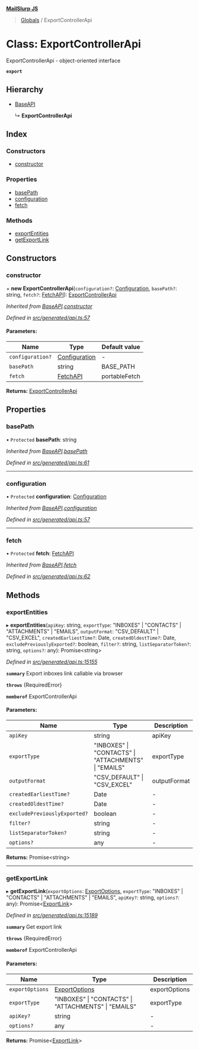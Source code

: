 **[MailSlurp JS](../README.md)**

> [Globals](../README.md) / ExportControllerApi

# Class: ExportControllerApi

ExportControllerApi - object-oriented interface

**`export`** 

## Hierarchy

* [BaseAPI](baseapi.md)

  ↳ **ExportControllerApi**

## Index

### Constructors

* [constructor](exportcontrollerapi.md#constructor)

### Properties

* [basePath](exportcontrollerapi.md#basepath)
* [configuration](exportcontrollerapi.md#configuration)
* [fetch](exportcontrollerapi.md#fetch)

### Methods

* [exportEntities](exportcontrollerapi.md#exportentities)
* [getExportLink](exportcontrollerapi.md#getexportlink)

## Constructors

### constructor

\+ **new ExportControllerApi**(`configuration?`: [Configuration](configuration.md), `basePath?`: string, `fetch?`: [FetchAPI](../interfaces/fetchapi.md)): [ExportControllerApi](exportcontrollerapi.md)

*Inherited from [BaseAPI](baseapi.md).[constructor](baseapi.md#constructor)*

*Defined in [src/generated/api.ts:57](https://github.com/mailslurp/mailslurp-client/blob/b27590b/src/generated/api.ts#L57)*

#### Parameters:

Name | Type | Default value |
------ | ------ | ------ |
`configuration?` | [Configuration](configuration.md) | - |
`basePath` | string | BASE\_PATH |
`fetch` | [FetchAPI](../interfaces/fetchapi.md) | portableFetch |

**Returns:** [ExportControllerApi](exportcontrollerapi.md)

## Properties

### basePath

• `Protected` **basePath**: string

*Inherited from [BaseAPI](baseapi.md).[basePath](baseapi.md#basepath)*

*Defined in [src/generated/api.ts:61](https://github.com/mailslurp/mailslurp-client/blob/b27590b/src/generated/api.ts#L61)*

___

### configuration

• `Protected` **configuration**: [Configuration](configuration.md)

*Inherited from [BaseAPI](baseapi.md).[configuration](baseapi.md#configuration)*

*Defined in [src/generated/api.ts:57](https://github.com/mailslurp/mailslurp-client/blob/b27590b/src/generated/api.ts#L57)*

___

### fetch

• `Protected` **fetch**: [FetchAPI](../interfaces/fetchapi.md)

*Inherited from [BaseAPI](baseapi.md).[fetch](baseapi.md#fetch)*

*Defined in [src/generated/api.ts:62](https://github.com/mailslurp/mailslurp-client/blob/b27590b/src/generated/api.ts#L62)*

## Methods

### exportEntities

▸ **exportEntities**(`apiKey`: string, `exportType`: \"INBOXES\" \| \"CONTACTS\" \| \"ATTACHMENTS\" \| \"EMAILS\", `outputFormat`: \"CSV\_DEFAULT\" \| \"CSV\_EXCEL\", `createdEarliestTime?`: Date, `createdOldestTime?`: Date, `excludePreviouslyExported?`: boolean, `filter?`: string, `listSeparatorToken?`: string, `options?`: any): Promise\<string>

*Defined in [src/generated/api.ts:15155](https://github.com/mailslurp/mailslurp-client/blob/b27590b/src/generated/api.ts#L15155)*

**`summary`** Export inboxes link callable via browser

**`throws`** {RequiredError}

**`memberof`** ExportControllerApi

#### Parameters:

Name | Type | Description |
------ | ------ | ------ |
`apiKey` | string | apiKey |
`exportType` | \"INBOXES\" \| \"CONTACTS\" \| \"ATTACHMENTS\" \| \"EMAILS\" | exportType |
`outputFormat` | \"CSV\_DEFAULT\" \| \"CSV\_EXCEL\" | outputFormat |
`createdEarliestTime?` | Date | - |
`createdOldestTime?` | Date | - |
`excludePreviouslyExported?` | boolean | - |
`filter?` | string | - |
`listSeparatorToken?` | string | - |
`options?` | any | - |

**Returns:** Promise\<string>

___

### getExportLink

▸ **getExportLink**(`exportOptions`: [ExportOptions](../modules/exportoptions.md), `exportType`: \"INBOXES\" \| \"CONTACTS\" \| \"ATTACHMENTS\" \| \"EMAILS\", `apiKey?`: string, `options?`: any): Promise\<[ExportLink](../interfaces/exportlink.md)>

*Defined in [src/generated/api.ts:15189](https://github.com/mailslurp/mailslurp-client/blob/b27590b/src/generated/api.ts#L15189)*

**`summary`** Get export link

**`throws`** {RequiredError}

**`memberof`** ExportControllerApi

#### Parameters:

Name | Type | Description |
------ | ------ | ------ |
`exportOptions` | [ExportOptions](../modules/exportoptions.md) | exportOptions |
`exportType` | \"INBOXES\" \| \"CONTACTS\" \| \"ATTACHMENTS\" \| \"EMAILS\" | exportType |
`apiKey?` | string | - |
`options?` | any | - |

**Returns:** Promise\<[ExportLink](../interfaces/exportlink.md)>
